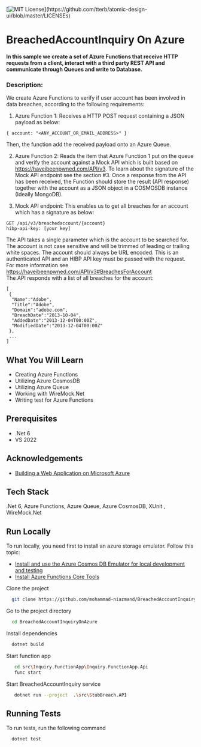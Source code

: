 

[![MIT License](https://img.shields.io/apm/l/atomic-design-ui.svg?)](https://github.com/tterb/atomic-design-ui/blob/master/LICENSEs)

# BreachedAccountInquiry On Azure

**In this sample we create a set of Azure Functions that receive HTTP requests from a client, interact with a third party REST API and communicate through Queues and write to Database.**

### Description:
We create Azure Functions to verify if user account has been involved in data breaches, according to the following requirements:

1. Azure Function 1: Receives a HTTP POST request containing a JSON payload as below:
```
{ account: "<ANY_ACCOUNT_OR_EMAIL_ADDRESS>" }
```
Then, the function add the received payload onto an Azure Queue.

2. Azure Function 2: Reads the item that Azure Function 1 put on the queue and verify the account against a Mock API which is built based on https://haveibeenpwned.com/API/v3. To learn about the signature of the Mock API endpoint see the section #3.
Once a response from the API has been received, the Function should store the result (API response) together with the account as a JSON object in a COSMOSDB instance (Ideally MongoDB).


3. Mock API endpoint: 
This enables us to get all breaches for an account which has a signature as below:  
```
GET /api/v3/breachedaccount/{account}   
hibp-api-key: [your key]
```
The API takes a single parameter which is the account to be searched for. The account is not case sensitive and will be trimmed of leading or trailing white spaces. The account should always be URL encoded. This is an authenticated API and an HIBP API key must be passed with the request.   
For more information see https://haveibeenpwned.com/API/v3#BreachesForAccount   
The API responds with a list of all breaches for the account:
```
[
 {
  "Name":"Adobe",
  "Title":"Adobe",
  "Domain":"adobe.com",
  "BreachDate":"2013-10-04",
  "AddedDate":"2013-12-04T00:00Z",
  "ModifiedDate":"2013-12-04T00:00Z"
 },
 ...
]
```
## What You Will Learn
- Creating Azure Functions
- Utilizing Azure CosmosDB 
- Utilizing Azure Queue
- Working with WireMock.Net
- Writing test for Azure Functions
## Prerequisites
- .Net 6
- VS 2022
## Acknowledgements

 - [Building a Web Application on Microsoft Azure ](https://www.linkedin.com/learning/building-a-web-application-on-microsoft-azure)
  
## Tech Stack

 .Net 6, Azure Functions, Azure Queue, Azure CosmosDB, XUnit
 , WireMock.Net


## Run Locally
To run locally, you need first to install an azure storage emulator.
 Follow this topic:
- [Install and use the Azure Cosmos DB Emulator for local development and testing ](https://docs.microsoft.com/en-us/azure/cosmos-db/local-emulator?tabs=ssl-netstd21)
- [Install Azure Functions Core Tools](https://go.microsoft.com/fwlink/?linkid=2174087)

Clone the project

```bash
  git clone https://github.com/mohammad-niazmand/BreachedAccountInquiryOnAzure.git
```

Go to the project directory

```bash
  cd BreachedAccountInquiryOnAzure
```

Install dependencies

```bash
  dotnet build
```

Start function app

```bash
   cd src\Inquiry.FunctionApp\Inquiry.FunctionApp.Api
   func start    
```
Start BreachedAccountInquiry service

```bash
   dotnet run --project  .\src\StubBreach.API    
```

## Running Tests

To run tests, run the following command

```bash
  dotnet test
```

